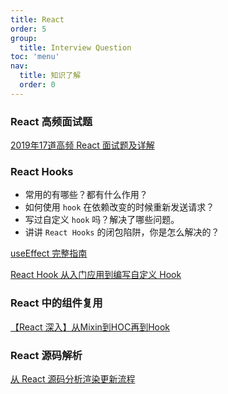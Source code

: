 ```yaml
---
title: React
order: 5
group:
  title: Interview Question
toc: 'menu'
nav:
  title: 知识了解
  order: 0
---
```


### React 高频面试题

[2019年17道高频 React 面试题及详解](https://juejin.cn/post/6844903922453200904)

### React Hooks

- 常用的有哪些？都有什么作用？
- 如何使用 `hook` 在依赖改变的时候重新发送请求？
- 写过自定义 `hook` 吗？解决了哪些问题。
- 讲讲 `React Hooks` 的闭包陷阱，你是怎么解决的？

[useEffect 完整指南](https://overreacted.io/zh-hans/a-complete-guide-to-useeffect/)

[React Hook 从入门应用到编写自定义 Hook](https://juejin.cn/post/6887838157874659341#heading-21)

### React 中的组件复用

[【React 深入】从Mixin到HOC再到Hook](https://juejin.cn/post/6844903815762673671)

### React 源码解析

[从 React 源码分析渲染更新流程](https://juejin.cn/post/6844904200824946696#heading-10)
